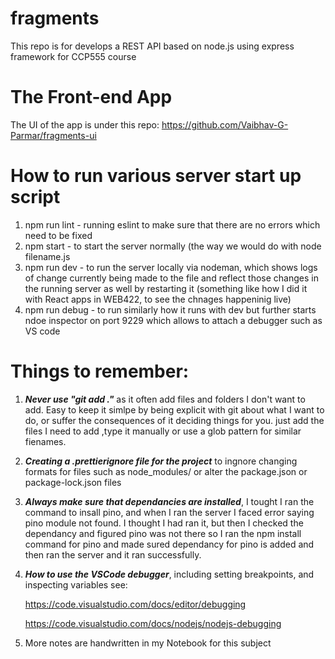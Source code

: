 # fragments
This repo is for develops a REST API based on node.js using express framework for CCP555 course

# The Front-end App
The UI of the app is under this repo: https://github.com/Vaibhav-G-Parmar/fragments-ui

# How to run various server start up script 

1. npm run lint - running eslint to make sure that there are no errors which need to be fixed
2. npm start - to start the server normally (the way we would do with node filename.js
3. npm run dev - to run the server locally via nodeman, which shows logs of change currently being made to the file and reflect those changes in the running server as well by restarting it (something like how I did it with React apps in WEB422, to see the chnages happeninig live)
4. npm run debug - to run similarly how it runs with dev but further starts ndoe inspector on port 9229 which allows to attach a debugger such as VS code

# Things to remember:

1. _**Never use "git add ."**_ as it often add files and folders I don't want to add. Easy to keep it simlpe by being explicit with git about what I want to do, or suffer the consequences of it deciding things for you. just add the files I need to add ,type it manually or use a glob pattern for similar fienames.

2. _**Creating a .prettierignore file for the project**_ to ingnore changing formats for files such as node_modules/ or alter the package.json or package-lock.json files

3. _**Always make sure that dependancies are installed**_, I tought I ran the command to insall pino, and when I ran the server I faced error saying pino module not found. I thought I had ran it, but then I checked the dependancy and figured pino was not there so I ran the npm install command for pino and made sured dependancy for pino is added and then ran the server and it ran successfully.

4. _**How to use the VSCode debugger**_, including setting breakpoints, and inspecting variables see:
   
   https://code.visualstudio.com/docs/editor/debugging

   https://code.visualstudio.com/docs/nodejs/nodejs-debugging

5. More notes are handwritten in my Notebook for this subject 
